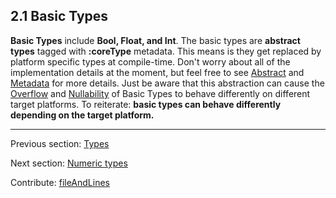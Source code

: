 ## 2.1 Basic Types

**Basic Types** include **Bool, Float, and Int**.  The basic types are **abstract types** tagged with **:coreType** metadata.  This means is they get replaced by platform specific types at compile-time.  Don't worry about all of the implementation details at the moment, but feel free to see [Abstract](types-abstract.md) and [Metadata](lf-metadata.md) for more details.  Just be aware that this abstraction can cause the [Overflow](types-overflow.md) and [Nullability](types-nullability.md) of Basic Types to behave differently on different target platforms.  To reiterate: **basic types can behave differently depending on the target platform.**

---

Previous section: [Types](types.md)

Next section: [Numeric types](types-numeric-types.md)

Contribute: [fileAndLines](https://github.com/HaxeFoundation/HaxeManual/blob/master/02-types.tex#L36-36)